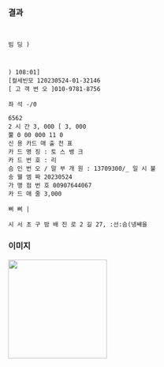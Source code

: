 ### 결과

```
   

빔 딩 )

 

) 108:01]
[컬세빈모 120230524-01-32146
[ 고 객 번 오 ]010-9781-8756

좌 석 -/0

6562
2 시 간 3, 000 [ 3, 000
뿔 0 00 000 11 0
신 용 카드 매 출 전 표
카 드 명 징 : 토 스 뱅 크
카 드 번 호 : 리
슴 인 번 오 / 말 부 개 원 : 13709300/_ 일 시 불
송 웰 엠 짜 20230524
가 맹 점 번 호 00907644067
카 드 매 줄 3,000

삐 삐 |

시 서 초 구 밤 배 진 로 2 길 27, :선:슴(넹쌔을

```

### 이미지

<image src="../../assets/receipt/sample.png" style="width: 200px">